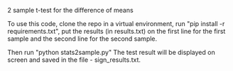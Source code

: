 2 sample t-test for the difference of means

To use this code, clone the repo in a virtual environment,
run "pip install -r requirements.txt",
put the results (in results.txt) on the first line for the first sample and the second line for the second sample.

Then run "python stats2sample.py"
The test result will be displayed on screen and saved in the file - sign_results.txt.
